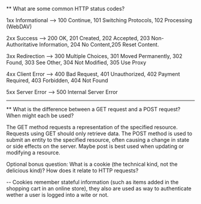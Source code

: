 ** What are some common HTTP status codes? 

1xx Informational --> 100 Continue, 101 Switching Protocols, 102 Processing (WebDAV)

2xx Success       --> 200 OK, 201 Created, 202 Accepted, 203 Non-Authoritative Information, 204 No Content,205 Reset Content.

3xx Redirection   --> 300 Multiple Choices, 301 Moved Permanently, 302 Found, 303 See Other, 304 Not Modified, 305 Use Proxy

4xx Client Error  --> 400 Bad Request, 401 Unauthorized, 402 Payment Required, 403 Forbidden, 404 Not Found

5xx Server Error  --> 500 Internal Server Error


- - - - - - - - - - - - - - - - - - - - - - - - - - - - - - - - - - - 

** What is the difference between a GET request and a POST request? When might each be used?

The GET method requests a representation of the specified resource. Requests using GET should only retrieve data. The POST method is used to submit an entity to the specified resource, often causing a change in state or side effects on the server. Maybe post is best used when updating or modifying a resource.





Optional bonus question: What is a cookie (the technical kind, not the delicious kind)? How does it relate to HTTP requests?

-- Cookies remember stateful information (such as items added in the shopping cart in an online store), they also are used as way to authenticate wether a user is logged into a wite or not.